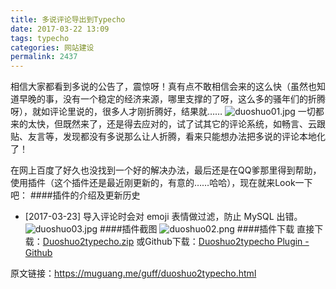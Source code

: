```yaml
---
title: 多说评论导出到Typecho
date: 2017-03-22 13:09
tags: typecho
categories: 网站建设
permalink: 2437
---
```


相信大家都看到多说的公告了，震惊呀！真有点不敢相信会来的这么快（虽然也知道早晚的事，没有一个稳定的经济来源，哪里支撑的了呀，这么多的骚年们的折腾呀），就如评论里说的，很多人才刚折腾好，结果就……
![duoshuo01.jpg][1]
一切都来的太快，但既然来了，还是得去应对的，试了试其它的评论系统，如畅言、云跟贴、友言等，发现都没有多说那么让人折腾，看来只能想办法把多说的评论本地化了！


<!--more-->

在网上百度了好久也没找到一个好的解决办法，最后还是在QQ爹那里得到帮助，使用插件（这个插件还是最近刚更新的，有意的……哈哈），现在就来Look一下吧：
####插件的介绍及更新历史
 - [2017-03-23]
导入评论时会对 emoji 表情做过滤，防止 MySQL 出错。
![duoshuo03.jpg][2]
####插件截图
![duoshuo02.png][3]
####插件下载
直接下载：[Duoshuo2typecho.zip][4]
或Github下载：[Duoshuo2typecho Plugin - Github][5]

原文链接：https://muguang.me/guff/duoshuo2typecho.html



  [1]: https://cdn.uu126.cn/usr/uploads/2017/03/1058290910.jpg
  [2]: https://cdn.uu126.cn/usr/uploads/2017/03/1540269862.jpg
  [3]: https://cdn.uu126.cn/usr/uploads/2017/03/2872817564.png
  [4]: https://muguang.me/usr/uploads/2017/02/Duoshuo2typecho.zip
  [5]: https://github.com/FaithPatrick/Duoshuo2typecho-plugin